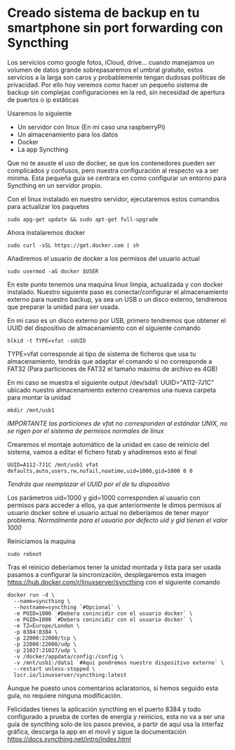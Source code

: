 # Creado sistema de backup en tu smartphone sin port forwarding con Syncthing

Los servicios como google fotos, iCloud, drive... cuando manejamos un volumen de datos grande sobrepasaremos el umbral gratuito, estos servicios a la larga son caros y probablemente tengan dudosas políticas de privacidad. Por ello hoy veremos como hacer un pequeño sistema de backup sin complejas configuraciones en la red, sin necesidad de apertura de puertos o ip estáticas

Usaremos lo siguiente
   - Un servidor con linux (En mi caso una raspberryPi)
   - Un almacenamiento para los datos
   - Docker 
   - La app Syncthing

Que no te asuste el uso de docker, se que los contenedores pueden ser complicados y confusos, pero nuestra configuración al respecto va a ser minima. Esta pequeña guía se centrara en como configurar un entorno para Syncthing en un servidor propio.

Con el linux instalado en nuestro servidor, ejecutaremos estos comandos para actualizar los paquetes 

```
sudo apg-get update && sudo apt-get full-upgrade
```

Ahora instalaremos docker 

```
sudo curl -sSL https://get.docker.com | sh
```

Añadiremos el usuario de docker a los permisos del usuario actual

```
sudo usermod -aG docker $USER
```

En este punto tenemos una maquina linux limpia, actualizada y con docker instalado. Nuestro siguiente paso es conectar/configurar el almacenamiento externo para nuestro backup, ya sea un USB o un disco externo, tendremos que preparar la unidad para ser usada.

En mi caso es un disco externo por USB, primero tendremos que obtener el UUID del dispositivo de almacenamiento con el siguiente comando

```
blkid -t TYPE=vfat -sUUID 
```

TYPE=vfat corresponde al tipo de sistema de ficheros que usa tu almacenamiento, tendrás que adaptar el comando si no corresponde a FAT32 (Para particiones de FAT32 el tamaño máximo de archivo es 4GB)

En mi caso se muestra el siguiente output /dev/sda1: UUID="A112-7J1C" ubicado nuestro almacenamiento externo crearemos una nueva carpeta para montar la unidad

```
mkdir /mnt/usb1
```
_IMPORTANTE las particiones de vfat no corresponden al estándar UNIX, no se rigen por el sistema de permisos normales de linux_

Crearemos el montaje automático de la unidad en caso de reinicio del sistema, vamos a editar el fichero fstab y añadiremos esto al final

```
UUID=A112-7J1C /mnt/usb1 vfat defaults,auto,users,rw,nofail,noatime,uid=1000,gid=1000 0 0
```
_Tendrás que reemplazar el UUID por el de tu dispositivo_

Los parámetros uid=1000 y gid=1000 corresponden al usuario con permisos para acceder a ellos, ya que anteriormente le dimos permisos al usuario docker sobre el usuario actual no deberíamos de tener mayor problema. _Normalmente para el usuario por defecto uid y gid tienen el valor 1000_

Reiniciamos la maquina 


```
sudo reboot
```

Tras el reinicio deberíamos tener la unidad montada y lista para ser usada pasamos a configurar la sincronización, desplegaremos esta imagen https://hub.docker.com/r/linuxserver/syncthing con el siguiente comando

```
docker run -d \
  --name=syncthing \
  --hostname=syncthing `#Opcional` \
  -e PUID=1000 `#Debera conincidir con el usuario docker` \
  -e PGID=1000 `#Debera conincidir con el usuario docker` \
  -e TZ=Europe/London \
  -p 8384:8384 \
  -p 22000:22000/tcp \
  -p 22000:22000/udp \
  -p 21027:21027/udp \
  -v /docker/appdata/config:/config \
  -v /mnt/usb1:/data1 `#Aqui pondremos nuestro dispositivo externo` \
  --restart unless-stopped \
  lscr.io/linuxserver/syncthing:latest
```
Aunque he puesto unos comentarios aclaratorios, si hemos seguido esta guía, no requiere ninguna modificación.

Felicidades tienes la aplicación syncthing en el puerto 8384 y todo configurado a prueba de cortes de energía y reinicios, esta no va a ser una guía de syncthing solo de los pasos previos, a partir de aquí usa la interfaz gráfica, descarga la app en el movil y sigue la documentación https://docs.syncthing.net/intro/index.html
